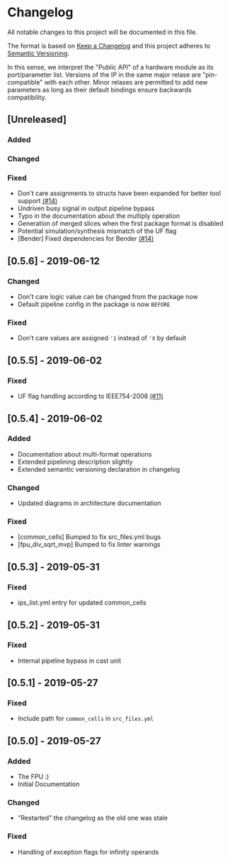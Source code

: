 # Changelog

All notable changes to this project will be documented in this file.

The format is based on [Keep a Changelog](http://keepachangelog.com/en/1.0.0/) and this project adheres to [Semantic Versioning](http://semver.org/spec/v2.0.0.html).

In this sense, we interpret the "Public API" of a hardware module as its port/parameter list.
Versions of the IP in the same major relase are "pin-compatible" with each other. Minor relases are permitted to add new parameters as long as their default bindings ensure backwards compatibility.


## [Unreleased]

### Added
### Changed
### Fixed
- Don't care assignments to structs have been expanded for better tool support [(#14)](https://github.com/pulp-platform/fpnew/pull/14)
- Undriven busy signal in output pipeline bypass
- Typo in the documentation about the multiply operation
- Generation of merged slices when the first package format is disabled
- Potential simulation/synthesis mismatch of the UF flag
- [Bender] Fixed dependencies for Bender [(#14)](https://github.com/pulp-platform/fpnew/pull/15)

## [0.5.6] - 2019-06-12

### Changed
- Don't care logic value can be changed from the package now
- Default pipeline config in the package is now `BEFORE`

### Fixed
- Don't care values are assigned `'1` instead of `'X` by default


## [0.5.5] - 2019-06-02

### Fixed
- UF flag handling according to IEEE754-2008 [(#11)](https://github.com/pulp-platform/fpnew/issues/11)


## [0.5.4] - 2019-06-02

### Added
- Documentation about multi-format operations
- Extended pipelining description slightly
- Extended semantic versioning declaration in changelog

### Changed
- Updated diagrams in architecture documentation

### Fixed
- [common_cells] Bumped to fix src_files.yml bugs
- [fpu_div_sqrt_mvp] Bumped to fix linter warnings


## [0.5.3] - 2019-05-31

### Fixed
- ips_list.yml entry for updated common_cells


## [0.5.2] - 2019-05-31

### Fixed
- Internal pipeline bypass in cast unit


## [0.5.1] - 2019-05-27

### Fixed
- Include path for `common_cells` in `src_files.yml`


## [0.5.0] - 2019-05-27

### Added
- The FPU :)
- Initial Documentation

### Changed
- "Restarted" the changelog as the old one was stale

### Fixed
- Handling of exception flags for infinity operands
